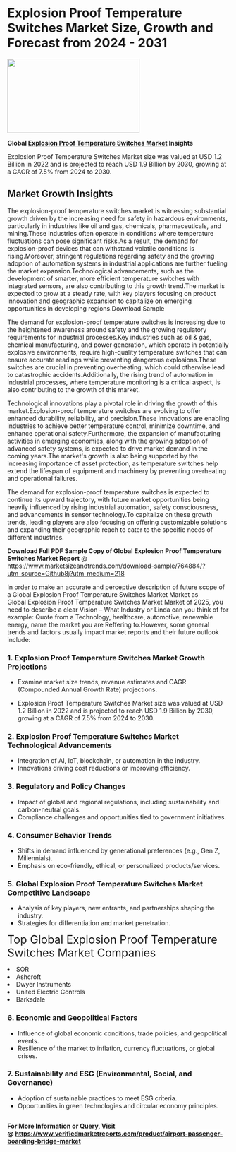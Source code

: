 <H1>Explosion Proof Temperature Switches Market Size, Growth and Forecast from 2024 - 2031</H1><img class="aligncenter size-medium wp-image-584254" src="https://thirdeyenews.in/wp-content/uploads/2024/09/Global-Market-Research-300x168.jpeg" alt="" width="300" height="168" /><p><strong>Global&nbsp;<a href="https://www.marketsizeandtrends.com/download-sample/764884/?utm_source=Github8j?utm_medium=218">Explosion Proof Temperature Switches Market</a> Insights</strong></p><p>Explosion Proof Temperature Switches Market size was valued at USD 1.2 Billion in 2022 and is projected to reach USD 1.9 Billion by 2030, growing at a CAGR of 7.5% from 2024 to 2030.</p><p><h2>Market Growth Insights</h2> <p>The explosion-proof temperature switches market is witnessing substantial growth driven by the increasing need for safety in hazardous environments, particularly in industries like oil and gas, chemicals, pharmaceuticals, and mining.These industries often operate in conditions where temperature fluctuations can pose significant risks.As a result, the demand for explosion-proof devices that can withstand volatile conditions is rising.Moreover, stringent regulations regarding safety and the growing adoption of automation systems in industrial applications are further fueling the market expansion.Technological advancements, such as the development of smarter, more efficient temperature switches with integrated sensors, are also contributing to this growth trend.The market is expected to grow at a steady rate, with key players focusing on product innovation and geographic expansion to capitalize on emerging opportunities in developing regions.Download Sample </p> <p>The demand for explosion-proof temperature switches is increasing due to the heightened awareness around safety and the growing regulatory requirements for industrial processes.Key industries such as oil & gas, chemical manufacturing, and power generation, which operate in potentially explosive environments, require high-quality temperature switches that can ensure accurate readings while preventing dangerous explosions.These switches are crucial in preventing overheating, which could otherwise lead to catastrophic accidents.Additionally, the rising trend of automation in industrial processes, where temperature monitoring is a critical aspect, is also contributing to the growth of this market.</p> <p>Technological innovations play a pivotal role in driving the growth of this market.Explosion-proof temperature switches are evolving to offer enhanced durability, reliability, and precision.These innovations are enabling industries to achieve better temperature control, minimize downtime, and enhance operational safety.Furthermore, the expansion of manufacturing activities in emerging economies, along with the growing adoption of advanced safety systems, is expected to drive market demand in the coming years.The market's growth is also being supported by the increasing importance of asset protection, as temperature switches help extend the lifespan of equipment and machinery by preventing overheating and operational failures.</p> <p>The demand for explosion-proof temperature switches is expected to continue its upward trajectory, with future market opportunities being heavily influenced by rising industrial automation, safety consciousness, and advancements in sensor technology.To capitalize on these growth trends, leading players are also focusing on offering customizable solutions and expanding their geographic reach to cater to the specific needs of different industries.</p> <p></p><p><span class=""><strong>Download Full PDF Sample Copy of Global Explosion Proof Temperature Switches Market Report</strong> @ <a href="https://www.marketsizeandtrends.com/download-sample/764884/?utm_source=Github8j?utm_medium=218" target="_blank">https://www.marketsizeandtrends.com/download-sample/764884/?utm_source=Github8j?utm_medium=218</a></span></p><p>In order to make an accurate and perceptive description of future scope of a Global&nbsp;Explosion Proof Temperature Switches Market Market as Global&nbsp;Explosion Proof Temperature Switches Market Market of 2025, you need to describe a clear Vision &ndash; What Industry or Linda can you think of for example: Quote from a Technology, healthcare, automotive, renewable energy, name the market you are Reffering to.However, some general trends and factors usually impact market reports and their future outlook include:</p><h3>1.&nbsp;<strong>Explosion Proof Temperature Switches Market Growth Projections</strong></h3><ul><li>Examine market size trends, revenue estimates and CAGR (Compounded Annual Growth Rate) projections.</li><li><p>Explosion Proof Temperature Switches Market size was valued at USD 1.2 Billion in 2022 and is projected to reach USD 1.9 Billion by 2030, growing at a CAGR of 7.5% from 2024 to 2030.</p></li></ul><h3>2.&nbsp;<strong>Explosion Proof Temperature Switches Market Technological Advancements</strong></h3><ul><li>Integration of AI, IoT, blockchain, or automation in the industry.</li><li>Innovations driving cost reductions or improving efficiency.</li></ul><h3>3.&nbsp;<strong>Regulatory and Policy Changes</strong></h3><ul><li>Impact of global and regional regulations, including sustainability and carbon-neutral goals.</li><li>Compliance challenges and opportunities tied to government initiatives.</li></ul><h3>4.&nbsp;<strong>Consumer Behavior Trends</strong></h3><ul><li>Shifts in demand influenced by generational preferences (e.g., Gen Z, Millennials).</li><li>Emphasis on eco-friendly, ethical, or personalized products/services.</li></ul><h3>5.&nbsp;<strong>Global Explosion Proof Temperature Switches Market Competitive Landscape</strong></h3><ul><li>Analysis of key players, new entrants, and partnerships shaping the industry.</li><li>Strategies for differentiation and market penetration.</li></ul><p data-pm-slice="1 1 []"><span style="color: inherit; font-family: inherit; font-size: 25px;">Top Global Explosion Proof Temperature Switches Market Companies</span></p><div class="" data-test-id=""><p><li>SOR</li><li> Ashcroft</li><li> Dwyer Instruments</li><li> United Electric Controls</li><li> Barksdale</li></p></div><h3>6.&nbsp;<strong>Economic and Geopolitical Factors</strong></h3><ul><li>Influence of global economic conditions, trade policies, and geopolitical events.</li><li>Resilience of the market to inflation, currency fluctuations, or global crises.</li></ul><h3>7.&nbsp;<strong>Sustainability and ESG (Environmental, Social, and Governance)</strong></h3><ul><li>Adoption of sustainable practices to meet ESG criteria.</li><li>Opportunities in green technologies and circular economy principles.</li></ul><h2><strong style="font-size: 14px;">For More Information or Query, Visit @&nbsp;</strong><a style="background-color: #ffffff; font-size: 14px;" href="https://www.marketsizeandtrends.com/report/explosion-proof-temperature-switches-market/" target="_blank">https://www.verifiedmarketreports.com/product/airport-passenger-boarding-bridge-market</a></h2>